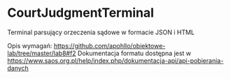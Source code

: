 # CourtJudgmentTerminal

Terminal parsujący orzeczenia sądowe w formacie JSON i HTML

Opis wymagań: https://github.com/apohllo/obiektowe-lab/tree/master/lab8#f2
Dokumentacja formatu dostępna jest w https://www.saos.org.pl/help/index.php/dokumentacja-api/api-pobierania-danych 
